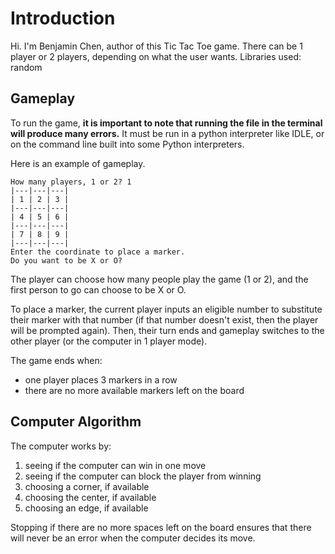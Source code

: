 # Introduction

Hi. I'm Benjamin Chen, author of this Tic Tac Toe game. There can be 1 player or 2 players, depending on what the user wants. Libraries used: random

## Gameplay

To run the game, **it is important to note that running the file in the terminal will produce many errors.** It must be run in a python interpreter like IDLE, or on the command line built into some Python interpreters.

Here is an example of gameplay.

```
How many players, 1 or 2? 1
|---|---|---|
| 1 | 2 | 3 |
|---|---|---|
| 4 | 5 | 6 |
|---|---|---|
| 7 | 8 | 9 |
|---|---|---|
Enter the coordinate to place a marker.
Do you want to be X or O?
```
The player can choose how many people play the game (1 or 2), and the first person to go can choose to be X or O.

To place a marker, the current player inputs an eligible number to substitute their marker with that number (if that number doesn't exist, then the player will be prompted again). Then, their turn ends and gameplay switches to the other player (or the computer in 1 player mode).

The game ends when:
- one player places 3 markers in a row
- there are no more available markers left on the board

## Computer Algorithm

The computer works by:
1. seeing if the computer can win in one move
2. seeing if the computer can block the player from winning
3. choosing a corner, if available
4. choosing the center, if available
5. choosing an edge, if available

Stopping if there are no more spaces left on the board ensures that there will never be an error when the computer decides its move.

